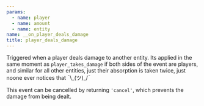 ```yaml
---
params:
  - name: player
  - name: amount
  - name: entity
name: __on_player_deals_damage
title: player_deals_damage
---
```


Triggered when a player deals damage to another entity. Its applied in the same
moment as `player_takes_damage` if both sides of the event are players, and
similar for all other entities, just their absorption is taken twice, just noone
ever notices that ¯\\\_(ツ)\_/¯

This event can be cancelled by returning `'cancel'`, which prevents the damage
from being dealt.
